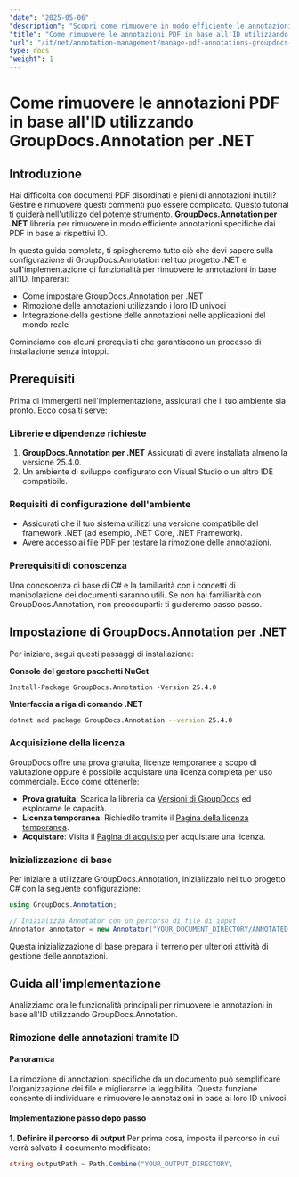```yaml
---
"date": "2025-05-06"
"description": "Scopri come rimuovere in modo efficiente le annotazioni da PDF e altri documenti utilizzando GroupDocs.Annotation per .NET. Scopri guide dettagliate, best practice e applicazioni concrete."
"title": "Come rimuovere le annotazioni PDF in base all'ID utilizzando GroupDocs.Annotation per .NET"
"url": "/it/net/annotation-management/manage-pdf-annotations-groupdocs-dotnet-remove-id/"
type: docs
"weight": 1
---
```


# Come rimuovere le annotazioni PDF in base all'ID utilizzando GroupDocs.Annotation per .NET

## Introduzione

Hai difficoltà con documenti PDF disordinati e pieni di annotazioni inutili? Gestire e rimuovere questi commenti può essere complicato. Questo tutorial ti guiderà nell'utilizzo del potente strumento. **GroupDocs.Annotation per .NET** libreria per rimuovere in modo efficiente annotazioni specifiche dai PDF in base ai rispettivi ID.

In questa guida completa, ti spiegheremo tutto ciò che devi sapere sulla configurazione di GroupDocs.Annotation nel tuo progetto .NET e sull'implementazione di funzionalità per rimuovere le annotazioni in base all'ID. Imparerai:
- Come impostare GroupDocs.Annotation per .NET
- Rimozione delle annotazioni utilizzando i loro ID univoci
- Integrazione della gestione delle annotazioni nelle applicazioni del mondo reale

Cominciamo con alcuni prerequisiti che garantiscono un processo di installazione senza intoppi.

## Prerequisiti

Prima di immergerti nell'implementazione, assicurati che il tuo ambiente sia pronto. Ecco cosa ti serve:

### Librerie e dipendenze richieste
1. **GroupDocs.Annotation per .NET** Assicurati di avere installata almeno la versione 25.4.0.
2. Un ambiente di sviluppo configurato con Visual Studio o un altro IDE compatibile.

### Requisiti di configurazione dell'ambiente
- Assicurati che il tuo sistema utilizzi una versione compatibile del framework .NET (ad esempio, .NET Core, .NET Framework).
- Avere accesso ai file PDF per testare la rimozione delle annotazioni.

### Prerequisiti di conoscenza
Una conoscenza di base di C# e la familiarità con i concetti di manipolazione dei documenti saranno utili. Se non hai familiarità con GroupDocs.Annotation, non preoccuparti: ti guideremo passo passo.

## Impostazione di GroupDocs.Annotation per .NET

Per iniziare, segui questi passaggi di installazione:

**Console del gestore pacchetti NuGet**

```shell
Install-Package GroupDocs.Annotation -Version 25.4.0
```

**\Interfaccia a riga di comando .NET**

```bash
dotnet add package GroupDocs.Annotation --version 25.4.0
```

### Acquisizione della licenza
GroupDocs offre una prova gratuita, licenze temporanee a scopo di valutazione oppure è possibile acquistare una licenza completa per uso commerciale. Ecco come ottenerle:
- **Prova gratuita**: Scarica la libreria da [Versioni di GroupDocs](https://releases.groupdocs.com/annotation/net/) ed esplorarne le capacità.
- **Licenza temporanea**: Richiedilo tramite il [Pagina della licenza temporanea](https://purchase.groupdocs.com/temporary-license/).
- **Acquistare**: Visita il [Pagina di acquisto](https://purchase.groupdocs.com/buy) per acquistare una licenza.

### Inizializzazione di base
Per iniziare a utilizzare GroupDocs.Annotation, inizializzalo nel tuo progetto C# con la seguente configurazione:

```csharp
using GroupDocs.Annotation;

// Inizializza Annotator con un percorso di file di input.
Annotator annotator = new Annotator("YOUR_DOCUMENT_DIRECTORY/ANNOTATED.pdf");
```

Questa inizializzazione di base prepara il terreno per ulteriori attività di gestione delle annotazioni.

## Guida all'implementazione

Analizziamo ora le funzionalità principali per rimuovere le annotazioni in base all'ID utilizzando GroupDocs.Annotation.

### Rimozione delle annotazioni tramite ID
#### Panoramica
La rimozione di annotazioni specifiche da un documento può semplificare l'organizzazione dei file e migliorarne la leggibilità. Questa funzione consente di individuare e rimuovere le annotazioni in base ai loro ID univoci.

#### Implementazione passo dopo passo
**1. Definire il percorso di output**
Per prima cosa, imposta il percorso in cui verrà salvato il documento modificato:

```csharp
string outputPath = Path.Combine("YOUR_OUTPUT_DIRECTORY\